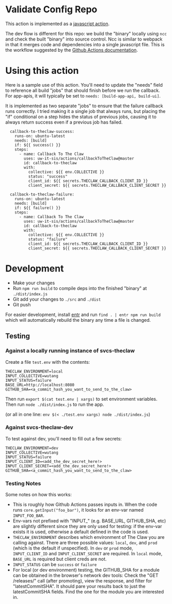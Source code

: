 # Validate Config Repo

This action is implemented as a [javascript action](https://docs.github.com/en/actions/creating-actions/creating-a-javascript-actio://docs.github.com/en/actions/creating-actions/creating-a-javascript-action).

The dev flow is different for this repo: we build the "binary" locally using `ncc` and check the built "binary" into
source control. Ncc is similar to webpack in that it merges code and dependencies into a single javascript file. This is
the workflow suggested by the [Github Actions documentation](https://docs.github.com/en/actions/creating-actions/creating-a-javascript-action#commit-tag-and-push-your-action-to-github).

# Using this action

Here is a sample use of this action. You'll need to update the "needs" field to reference all build "jobs" that should
finish before we run the callback. For app-apis, it will typically be set to `needs: [build-app-api, build-ui]`.

It is implemented as two separate "jobs" to ensure that the failure callback runs correctly. I tried making it a single
job that always runs, but placing the "if" conditional on a step hides the status of previous jobs, causing it to always
return success even if a previous job has failed.

```
  callback-to-theclaw-success:
    runs-on: ubuntu-latest
    needs: [build]
    if: ${{ success() }}
    steps:
      - name: Callback To The Claw
        uses: uw-it-sis/actions/callbackToTheClaw@master
        id: callback-to-theclaw
        with:
          collective: ${{ env.COLLECTIVE }}
          status: "success"
          client_id: ${{ secrets.THECLAW_CALLBACK_CLIENT_ID }}
          client_secret: ${{ secrets.THECLAW_CALLBACK_CLIENT_SECRET }}

  callback-to-theclaw-failure:
    runs-on: ubuntu-latest
    needs: [build]
    if: ${{ failure() }}
    steps:
      - name: Callback To The Claw
        uses: uw-it-sis/actions/callbackToTheClaw@master
        id: callback-to-theclaw
        with:
          collective: ${{ env.COLLECTIVE }}
          status: "failure"
          client_id: ${{ secrets.THECLAW_CALLBACK_CLIENT_ID }}
          client_secret: ${{ secrets.THECLAW_CALLBACK_CLIENT_SECRET }}

```

# Development
- Make your changes
- Run `npm run build` to compile deps into the finished "binary" at `./dist/index.js`
- Git add your changes to `./src` and `./dist`
- Git push

For easier development, install [entr](https://github.com/eradman/entr/) and run `find . | entr npm run build` which
will automatically rebuild the binary any time a file is changed.

## Testing

### Against a locally running instance of svcs-theclaw
Create a file `test.env` with the contents:
```
THECLAW_ENVIRONMENT=local
INPUT_COLLECTIVE=wutang
INPUT_STATUS=failure
BASE_URL=http://localhost:8080
GITHUB_SHA=<a_commit_hash_you_want_to_send_to_the_claw>
```

Then run `export $(cat test.env | xargs)` to set environment variables.
Then run `node ./dist/index.js` to run the app.

(or all in one line: `env $(< ./test.env xargs) node ./dist/index.js`)

### Against svcs-theclaw-dev
To test against dev, you'll need to fill out a few secrets:
```
THECLAW_ENVIRONMENT=dev
INPUT_COLLECTIVE=wutang
INPUT_STATUS=failure
INPUT_CLIENT_ID=<add_the_dev_secret_here!>
INPUT_CLIENT_SECRET=<add_the_dev_secret_here!>
GITHUB_SHA=<a_commit_hash_you_want_to_send_to_the_claw>
```

### Testing Notes
Some notes on how this works:
- This is roughly how Github Actions passes inputs in. When the code runs `core.getInput("foo_bar")`, it looks for an
  env-var named `INPUT_FOO_BAR`.
- Env-vars not prefixed with "INPUT_" (e.g. BASE_URL, GITHUB_SHA, etc) are slightly different since they are only used for
  testing: if the env-var exists it is used, otherwise a default defined in the code is used.
- `THECLAW_ENVIRONMENT` describes which environment of The Claw you are calling against. There are three possible
  values: `local`, `dev`, and `prod` (which is the default if unspecified). In `dev` or `prod` mode, `INPUT_CLIENT_ID`
  and `INPUT_CLIENT_SECRET` are required. In `local` mode, `BASE_URL` is required but client creds are not.
- `INPUT_STATUS` can be `success` or `failure`
- For local (or dev environment) testing, the GITHUB_SHA for a module can be obtained in the browser's network dev
  tools: Check the "GET /releases/" call (after promoting), view the response, and filter for "latestCommitSHA". It
  should pare your results back to just the latestCommitSHA fields. Find the one for the module you are interested in.
